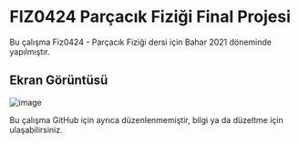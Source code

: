 # FIZ0424 Parçacık Fiziği Final Projesi
Bu çalışma Fiz0424 - Parçacık Fiziği dersi için Bahar 2021 döneminde yapılmıştır.

## Ekran Görüntüsü
![image](https://user-images.githubusercontent.com/85988507/183419263-5deec0d3-772b-4049-8cc7-b35beadb67f5.png)


Bu çalışma GitHub için ayrıca düzenlenmemiştir, bilgi ya da düzeltme için ulaşabilirsiniz.
